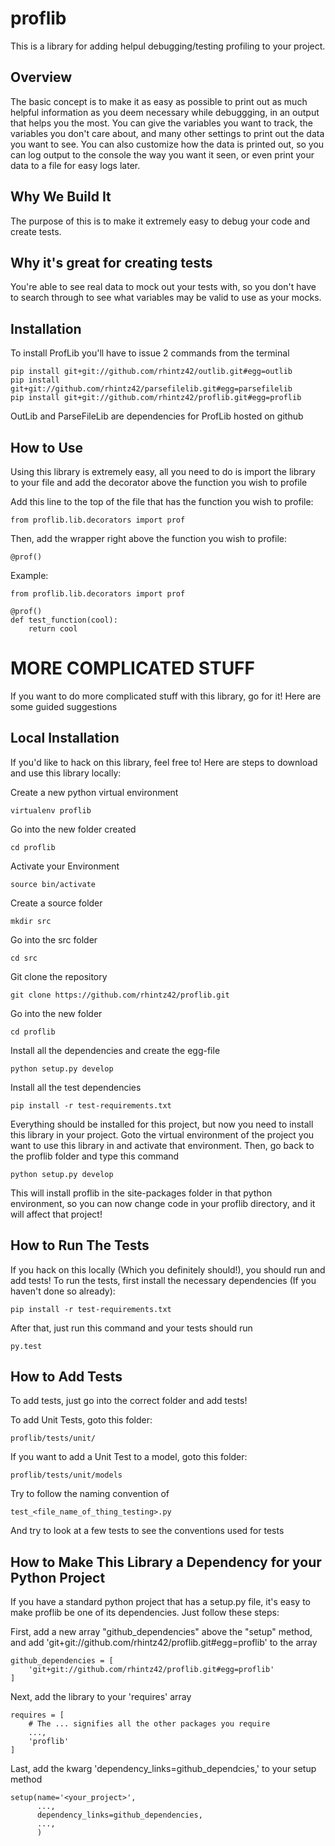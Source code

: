proflib
=======

This is a library for adding helpul debugging/testing profiling to your
project.


Overview
--------
The basic concept is to make it as easy as possible to print out as much
helpful information as you deem necessary while debuggging, in an output that
helps you the most. You can give the variables you want to track, the variables
you don't care about, and many other settings to print out the data you want to
see. You can also customize how the data is printed out, so you can log output
to the console the way you want it seen, or even print your data to a file for
easy logs later.


Why We Build It
---------------
The purpose of this is to make it extremely easy to debug your code and create
tests. 


Why it's great for creating tests
--------------------------
You're able to see real data to mock out your tests with, so you don't have to
search through to see what variables may be valid to use as your mocks.


Installation
------------
To install ProfLib you'll have to issue 2 commands from the terminal

    pip install git+git://github.com/rhintz42/outlib.git#egg=outlib
    pip install git+git://github.com/rhintz42/parsefilelib.git#egg=parsefilelib
    pip install git+git://github.com/rhintz42/proflib.git#egg=proflib

OutLib and ParseFileLib are dependencies for ProfLib hosted on github


How to Use
----------
Using this library is extremely easy, all you need to do is import the library
to your file and add the decorator above the function you wish to profile

Add this line to the top of the file that has the function you wish to profile:

    from proflib.lib.decorators import prof

Then, add the wrapper right above the function you wish to profile:

    @prof()


Example:
    
    from proflib.lib.decorators import prof

    @prof()
    def test_function(cool):
        return cool





MORE COMPLICATED STUFF
======================
If you want to do more complicated stuff with this library, go for it! Here
are some guided suggestions


Local Installation
------------------
If you'd like to hack on this library, feel free to! Here are steps to download
and use this library locally:

Create a new python virtual environment

    virtualenv proflib

Go into the new folder created

    cd proflib

Activate your Environment

    source bin/activate

Create a source folder

    mkdir src

Go into the src folder

    cd src

Git clone the repository

    git clone https://github.com/rhintz42/proflib.git

Go into the new folder

    cd proflib

Install all the dependencies and create the egg-file

    python setup.py develop

Install all the test dependencies

    pip install -r test-requirements.txt

Everything should be installed for this project, but now you need to install
this library in your project. Goto the virtual environment of the project you
want to use this library in and activate that environment. Then, go back to
the proflib folder and type this command

    python setup.py develop

This will install proflib in the site-packages folder in that python
environment, so you can now change code in your proflib directory, and it will
affect that project!


How to Run The Tests
--------------------
If you hack on this locally (Which you definitely should!), you should run and
add tests! To run the tests, first install the necessary dependencies (If you
haven't done so already):

    pip install -r test-requirements.txt

After that, just run this command and your tests should run

    py.test


How to Add Tests
----------------
To add tests, just go into the correct folder and add tests!

To add Unit Tests, goto this folder:

    proflib/tests/unit/

If you want to add a Unit Test to a model, goto this folder:

    proflib/tests/unit/models

Try to follow the naming convention of

    test_<file_name_of_thing_testing>.py

And try to look at a few tests to see the conventions used for tests


How to Make This Library a Dependency for your Python Project
-------------------------------------------------------------
If you have a standard python project that has a setup.py file, it's easy to
make proflib be one of its dependencies. Just follow these steps:

First, add a new array "github_dependencies" above the "setup" method, and
add 'git+git://github.com/rhintz42/proflib.git#egg=proflib' to the array

    github_dependencies = [
        'git+git://github.com/rhintz42/proflib.git#egg=proflib'
    ]

Next, add the library to your 'requires' array

    requires = [
        # The ... signifies all the other packages you require
        ...,
        'proflib'
    ]

Last, add the kwarg 'dependency_links=github_dependcies,' to your setup method

    setup(name='<your_project>',
          ...,
          dependency_links=github_dependencies,
          ...,
          )

